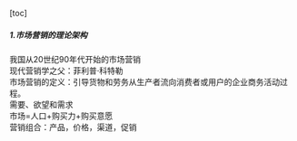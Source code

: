 [toc]
##### 1.市场营销的理论架构
我国从20世纪90年代开始的市场营销  
现代营销学之父：菲利普·科特勒  
市场营销的定义：引导货物和劳务从生产者流向消费者或用户的企业商务活动过程。  
需要、欲望和需求  
市场=人口+购买力+购买意愿  
营销组合：产品，价格，渠道，促销  

